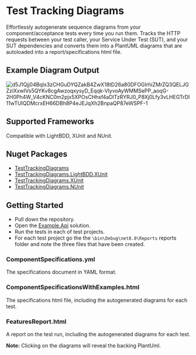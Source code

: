 # Test Tracking Diagrams
Effortlessly autogenerate sequence diagrams from your component/acceptance tests every time you run them.  Tracks the HTTP requests between your test caller, your Service Under Test (SUT), and your SUT dependencies and converts them into a PlantUML diagrams that are autoloaded into a report/specifications html file.

## Example Diagram Output

![d5J1Qjj04Bqlx3zCHGuDYQZakB4ZwX18tD26a80DFOGIrhiZMrZQ3QELJGZziXxwIVs5QYKv8cgAwzoqxysyD_Eqqk-VlyvoAyWMMSePP_aoqG-2H0Ph4W_V4cKNC0m2pjx5XPOsCHhsf4aDlTzRYRJ0_P8Xj0Lfy3vLHEGTrDI11wTUIQDMcrxEH66DBh8P4eJEJqXh2BnpaQP87eWSPF-1](https://github.com/user-attachments/assets/4027c3db-4799-4612-a12a-3de68f4f557c)

## Supported Frameworks
Compatible with LightBDD, XUnit and NUnit.

## Nuget Packages
- [TestTrackingDiagrams](https://www.nuget.org/packages/TestTrackingDiagrams)
- [TestTrackingDiagrams.LightBDD.XUnit](https://www.nuget.org/packages/TestTrackingDiagrams.LightBDD.XUnit)
- [TestTrackingDiagrams.XUnit](https://www.nuget.org/packages/TestTrackingDiagrams.XUnit)
- [TestTrackingDiagrams.NUnit](https://www.nuget.org/packages/TestTrackingDiagrams.NUnit)

## Getting Started
- Pull down the repository.
- Open the [Example.Api](https://github.com/lemonlion/TestTrackingDiagrams/tree/main/Example.Api) solution.
- Run the tests in each of test projects.
- For each test project go the the `\bin\Debug\net8.0\Reports` reports folder and note the three files that have been created.

### ComponentSpecifications.yml
The specifications document in YAML format.

### ComponentSpecificationsWithExamples.html
The specifications html file, including the autogenerated diagrams for each test.
 
### FeaturesReport.html
A report on the test run, including the autogenerated diagrams for each test.

**Note:** Clicking on the diagrams will reveal the backing PlantUml.
